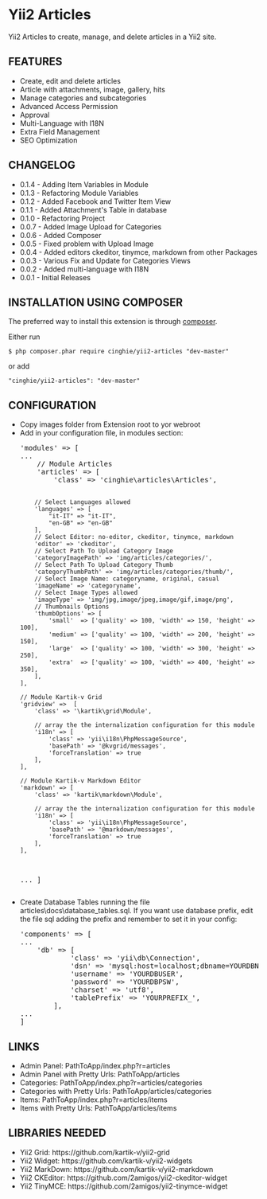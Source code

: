 Yii2 Articles
=============

Yii2 Articles to create, manage, and delete articles in a Yii2 site.

## FEATURES

<ul>
  <li>Create, edit and delete articles</li>
  <li>Article with attachments, image, gallery, hits</li>
  <li>Manage categories and subcategories</li>
  <li>Advanced Access Permission</li>
  <li>Approval</li>
  <li>Multi-Language with I18N</li>
  <li>Extra Field Management</li>
  <li>SEO Optimization</li>
</ul>

## CHANGELOG

<ul>
  <li>0.1.4 - Adding Item Variables in Module</li>
  <li>0.1.3 - Refactoring Module Variables</li>
  <li>0.1.2 - Added Facebook and Twitter Item View</li>
  <li>0.1.1 - Added Attachment's Table in database</li>
  <li>0.1.0 - Refactoring Project</li>
  <li>0.0.7 - Added Image Upload for Categories</li>
  <li>0.0.6 - Added Composer</li>	
  <li>0.0.5 - Fixed problem with Upload Image</li>		
  <li>0.0.4 - Added editors ckeditor, tinymce, markdown from other Packages</li>		
  <li>0.0.3 - Various Fix and Update for Categories Views</li>	
  <li>0.0.2 - Added multi-language with I18N</li>
  <li>0.0.1 - Initial Releases</li>
</ul>

## INSTALLATION USING COMPOSER

The preferred way to install this extension is through [composer](http://getcomposer.org/download/).

Either run

```
$ php composer.phar require cinghie/yii2-articles "dev-master"
```

or add

```
"cinghie/yii2-articles": "dev-master"
```

## CONFIGURATION
<ul>
<li>Copy images folder from Extension root to yor webroot</li>
<li>Add in your configuration file, in modules section:
<pre>'modules' => [ 
...
	// Module Articles
	'articles' => [
		'class' => 'cinghie\articles\Articles',
		
		// Select Languages allowed
		'languages' => [ 
			"it-IT" => "it-IT", 
			"en-GB" => "en-GB" 
		],			
		// Select Editor: no-editor, ckeditor, tinymce, markdown
		'editor' => 'ckeditor',
		// Select Path To Upload Category Image
		'categoryImagePath' => 'img/articles/categories/',
		// Select Path To Upload Category Thumb
		'categoryThumbPath' => 'img/articles/categories/thumb/',
		// Select Image Name: categoryname, original, casual
		'imageName' => 'categoryname',
		// Select Image Types allowed
		'imageType' => 'img/jpg,image/jpeg,image/gif,image/png',
		// Thumbnails Options
		'thumbOptions' => [ 
			'small'  => ['quality' => 100, 'width' => 150, 'height' => 100],
			'medium' => ['quality' => 100, 'width' => 200, 'height' => 150],
			'large'  => ['quality' => 100, 'width' => 300, 'height' => 250],
			'extra'  => ['quality' => 100, 'width' => 400, 'height' => 350],
		],
	],
	
	// Module Kartik-v Grid
	'gridview' =>  [
		'class' => '\kartik\grid\Module',
		
		// array the the internalization configuration for this module
		'i18n' => [
			'class' => 'yii\i18n\PhpMessageSource',
			'basePath' => '@kvgrid/messages',
			'forceTranslation' => true
		], 
	],
		
	// Module Kartik-v Markdown Editor
	'markdown' => [
		'class' => 'kartik\markdown\Module',
			
		// array the the internalization configuration for this module
		'i18n' => [
			'class' => 'yii\i18n\PhpMessageSource',
			'basePath' => '@markdown/messages',
			'forceTranslation' => true
		], 
	],
...
]</pre>
</li>

<li>Create Database Tables running the file articles\docs\database_tables.sql. If you want use database prefix, edit the file sql adding the prefix and remember to set it in your config:
<pre>
'components' => [
...
	'db' => [
            'class' => 'yii\db\Connection',
            'dsn' => 'mysql:host=localhost;dbname=YOURDBNAME',
            'username' => 'YOURDBUSER',
            'password' => 'YOURDBPSW',
            'charset' => 'utf8',
            'tablePrefix' => 'YOURPREFIX_',
        ],
...
]
</pre>
</li>
</ul>

## LINKS
<ul> 
  <li>Admin Panel: PathToApp/index.php?r=articles</li>
  <li>Admin Panel with Pretty Urls: PathToApp/articles</li>
  <li>Categories: PathToApp/index.php?r=articles/categories</li>
  <li>Categories with Pretty Urls: PathToApp/articles/categories</li>
  <li>Items: PathToApp/index.php?r=articles/items</li>
  <li>Items with Pretty Urls: PathToApp/articles/items</li>
</ul>


## LIBRARIES NEEDED

<ul> 
  <li>Yii2 Grid: https://github.com/kartik-v/yii2-grid</li>
  <li>Yii2 Widget: https://github.com/kartik-v/yii2-widgets</li>
  <li>Yii2 MarkDown: https://github.com/kartik-v/yii2-markdown</li>
  <li>Yii2 CKEditor: https://github.com/2amigos/yii2-ckeditor-widget</li>
  <li>Yii2 TinyMCE: https://github.com/2amigos/yii2-tinymce-widget</li>
</ul> 